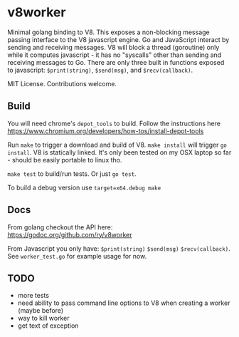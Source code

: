 v8worker
========

Minimal golang binding to V8. This exposes a non-blocking message passing
interface to the V8 javascript engine. Go and JavaScript interact by sending
and receiving messages. V8 will block a thread (goroutine) only while it
computes javascript - it has no "syscalls" other than sending and receiving
messages to Go. There are only three built in functions exposed to javascript:
`$print(string)`, `$send(msg)`, and `$recv(callback)`. 

MIT License. Contributions welcome.

Build
-----

You will need chrome's `depot_tools` to build. Follow the instructions here
https://www.chromium.org/developers/how-tos/install-depot-tools

Run `make` to trigger a download and build of V8. `make install` will trigger
`go install`. V8 is statically linked. It's only been tested on my OSX laptop
so far - should be easily portable to linux tho.

`make test` to build/run tests. Or just `go test`.

To build a debug version use `target=x64.debug make`

Docs
----

From golang checkout the API here:
https://godoc.org/github.com/ry/v8worker

From Javascript you only have:
`$print(string)`
`$send(msg)`
`$recv(callback)`. 
See `worker_test.go` for example usage for now.



TODO
----
- more tests
- need ability to pass command line options to V8 when creating a worker (maybe before)
- way to kill worker
- get text of exception
